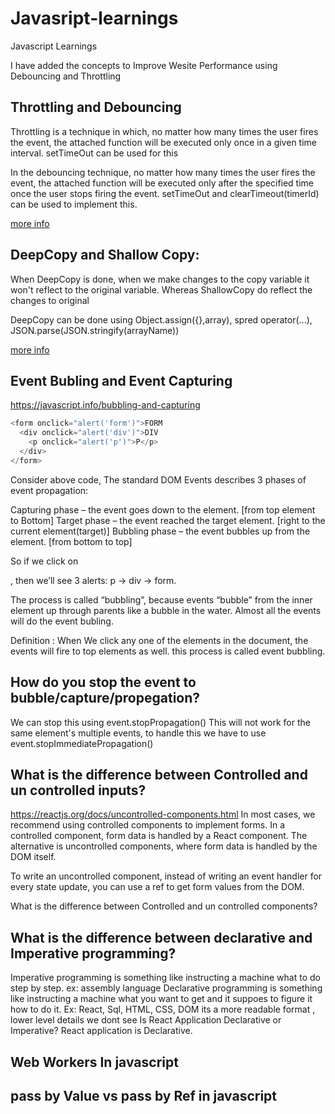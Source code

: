 # Javasript-learnings
Javascript Learnings

I have added the concepts to Improve Wesite Performance using Debouncing and Throttling

## Throttling and Debouncing
Throttling is a technique in which, no matter how many times the user fires the event, 
the attached function will be executed only once in a given time interval.
setTimeOut can be used for this

In the debouncing technique, no matter how many times the user fires the event, 
the attached function will be executed only after the specified time once the user stops firing the event.
setTimeOut and clearTimeout(timerId) can be used to implement this.

[more info](https://github.com/venk120soft/typescriptBestPracticesLearnings/blob/master/Throttling%26Debouncing)

## DeepCopy and Shallow Copy:
When DeepCopy is done, when we make changes to the copy variable it won't reflect to the original variable.
Whereas ShallowCopy do reflect the changes to original

DeepCopy can be done using Object.assign({},array), spred operator(...), JSON.parse(JSON.stringify(arrayName))

[more info](https://github.com/venk120soft/typescriptBestPracticesLearnings/blob/master/DeepVsShallowCopy)

## Event Bubling and Event Capturing
https://javascript.info/bubbling-and-capturing
```javascript
<form onclick="alert('form')">FORM
  <div onclick="alert('div')">DIV
    <p onclick="alert('p')">P</p>
  </div>
</form>
```
Consider above code,
The standard DOM Events describes 3 phases of event propagation:

Capturing phase – the event goes down to the element. [from top element to Bottom]
Target phase – the event reached the target element. [right to the current element(target)]
Bubbling phase – the event bubbles up from the element. [from bottom to top]

So if we click on <p>, then we’ll see 3 alerts: p → div → form.

The process is called “bubbling”, because events “bubble” from the inner element up through parents like a bubble in the water.
Almost all the events will do the event bubling.

Definition :
When We click any one of the elements in the document, the events will fire to top elements as well. this process is called event bubbling.

## How do you stop the event to bubble/capture/propegation?
We can stop this using event.stopPropagation()
This will not work for the same element's multiple events, to handle this we have to use event.stopImmediatePropagation()

## What is the difference between Controlled and un controlled inputs?
https://reactjs.org/docs/uncontrolled-components.html
In most cases, we recommend using controlled components to implement forms. 
In a controlled component, form data is handled by a React component. The alternative is uncontrolled components, where form data is handled by the DOM itself.

To write an uncontrolled component, instead of writing an event handler for every state update, you can use a ref to get form values from the DOM.

What is the difference between Controlled and un controlled components?

## What is the difference between declarative and Imperative programming?
Imperative programming is something like instructing a machine what to do step by step. ex: assembly language
Declarative programming is something like instructing a machine what you want to get and it suppoes to figure it how to do it.
Ex: React, Sql, HTML, CSS, DOM its a more readable format , lower level details we dont see
Is React Application Declarative or Imperative?
React application is Declarative.

## Web Workers In javascript

## pass by Value vs pass by Ref in javascript
